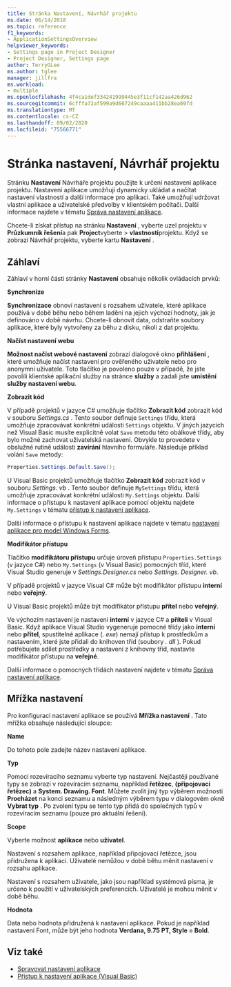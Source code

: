 ```yaml
---
title: Stránka Nastavení, Návrhář projektu
ms.date: 06/14/2018
ms.topic: reference
f1_keywords:
- ApplicationSettingsOverview
helpviewer_keywords:
- Settings page in Project Designer
- Project Designer, Settings page
author: TerryGLee
ms.author: tglee
manager: jillfra
ms.workload:
- multiple
ms.openlocfilehash: 4f4ca1def334241999445e3f11cf142aa426d962
ms.sourcegitcommit: 6cfffa72af599a9d667249caaaa411bb28ea69fd
ms.translationtype: MT
ms.contentlocale: cs-CZ
ms.lasthandoff: 09/02/2020
ms.locfileid: "75566771"
---
```

# <a name="settings-page-project-designer"></a>Stránka nastavení, Návrhář projektu

Stránku **Nastavení** Návrháře projektu použijte k určení nastavení aplikace projektu. Nastavení aplikace umožňují dynamicky ukládat a načítat nastavení vlastností a další informace pro aplikaci. Také umožňují udržovat vlastní aplikace a uživatelské předvolby v klientském počítači. Další informace najdete v tématu [Správa nastavení aplikace](../managing-application-settings-dotnet.md).

Chcete-li získat přístup na stránku **Nastavení** , vyberte uzel projektu v **Průzkumník řešení**a pak **Project**vyberte  >  **vlastnosti**projektu. Když se zobrazí Návrhář projektu, vyberte kartu **Nastavení** .

## <a name="header-bar"></a>Záhlaví

Záhlaví v horní části stránky **Nastavení** obsahuje několik ovládacích prvků:

**Synchronize**

**Synchronizace** obnoví nastavení s rozsahem uživatele, které aplikace používá v době běhu nebo během ladění na jejich výchozí hodnoty, jak je definováno v době návrhu. Chcete-li obnovit data, odstraňte soubory aplikace, které byly vytvořeny za běhu z disku, nikoli z dat projektu.

**Načíst nastavení webu**

**Možnost načíst webové nastavení** zobrazí dialogové okno **přihlášení** , které umožňuje načíst nastavení pro ověřeného uživatele nebo pro anonymní uživatele. Toto tlačítko je povoleno pouze v případě, že jste povolili klientské aplikační služby na stránce **služby** a zadali jste **umístění služby nastavení webu**.

**Zobrazit kód**

V případě projektů v jazyce C# umožňuje tlačítko **Zobrazit kód** zobrazit kód v souboru *Settings.cs* . Tento soubor definuje `Settings` třídu, která umožňuje zpracovávat konkrétní události `Settings` objektu. V jiných jazycích než Visual Basic musíte explicitně volat `Save` metodu této obálkové třídy, aby bylo možné zachovat uživatelská nastavení. Obvykle to provedete v obslužné rutině události **zavírání** hlavního formuláře. Následuje příklad volání `Save` metody:

```csharp
Properties.Settings.Default.Save();
```

U Visual Basic projektů umožňuje tlačítko **Zobrazit kód** zobrazit kód v souboru *Settings. vb* . Tento soubor definuje `MySettings` třídu, která umožňuje zpracovávat konkrétní události `My.Settings` objektu. Další informace o přístupu k nastavení aplikace pomocí objektu najdete `My.Settings` v tématu [přístup k nastavení aplikace](/dotnet/visual-basic/developing-apps/programming/app-settings/accessing-application-settings).

Další informace o přístupu k nastavení aplikace najdete v tématu [nastavení aplikace pro model Windows Forms](/dotnet/framework/winforms/advanced/application-settings-for-windows-forms).

**Modifikátor přístupu**

Tlačítko **modifikátoru přístupu** určuje úroveň přístupu `Properties.Settings` (v jazyce C#) nebo `My.Settings` (v Visual Basic) pomocných tříd, které Visual Studio generuje v *Settings.Designer.cs* nebo *Settings. Designer. vb*.

V případě projektů v jazyce Visual C# může být modifikátor přístupu **interní** nebo **veřejný**.

U Visual Basic projektů může být modifikátor přístupu **přítel** nebo **veřejný**.

Ve výchozím nastavení je nastavení **interní** v jazyce C# a **příteli** v Visual Basic. Když aplikace Visual Studio vygeneruje pomocné třídy jako **interní** nebo **přítel**, spustitelné aplikace (*. exe*) nemají přístup k prostředkům a nastavením, které jste přidali do knihoven tříd (soubory *. dll* ). Pokud potřebujete sdílet prostředky a nastavení z knihovny tříd, nastavte modifikátor přístupu na **veřejné**.

Další informace o pomocných třídách nastavení najdete v tématu [Správa nastavení aplikace](../managing-application-settings-dotnet.md).

## <a name="settings-grid"></a>Mřížka nastavení

Pro konfiguraci nastavení aplikace se používá **Mřížka nastavení** . Tato mřížka obsahuje následující sloupce:

**Name**

Do tohoto pole zadejte název nastavení aplikace.

**Typ**

Pomocí rozevíracího seznamu vyberte typ nastavení. Nejčastěji používané typy se zobrazí v rozevíracím seznamu, například **řetězec**, **(připojovací řetězec)** a **System. Drawing. Font**. Můžete zvolit jiný typ výběrem možnosti **Procházet** na konci seznamu a následným výběrem typu v dialogovém okně **Vybrat typ** . Po zvolení typu se tento typ přidá do společných typů v rozevíracím seznamu (pouze pro aktuální řešení).

**Scope**

Vyberte možnost **aplikace** nebo **uživatel**.

Nastavení s rozsahem aplikace, například připojovací řetězce, jsou přidružena k aplikaci. Uživatelé nemůžou v době běhu měnit nastavení v rozsahu aplikace.

Nastavení s rozsahem uživatele, jako jsou například systémová písma, je určeno k použití v uživatelských preferencích. Uživatelé je mohou měnit v době běhu.

**Hodnota**

Data nebo hodnota přidružená k nastavení aplikace. Pokud je například nastavení Font, může být jeho hodnota **Verdana, 9.75 PT, Style = Bold**.

## <a name="see-also"></a>Viz také

- [Spravovat nastavení aplikace](../managing-application-settings-dotnet.md)
- [Přístup k nastavení aplikace (Visual Basic)](/dotnet/visual-basic/developing-apps/programming/app-settings/accessing-application-settings)
